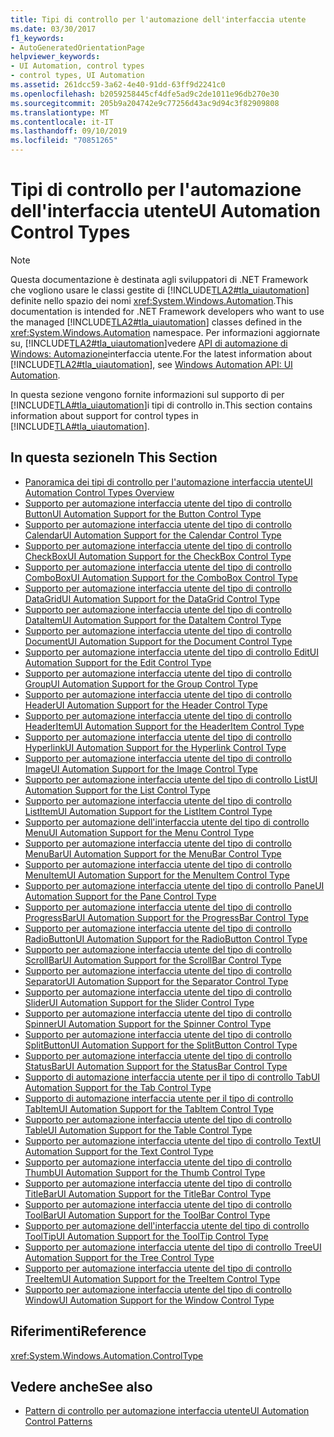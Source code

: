 ```yaml
---
title: Tipi di controllo per l'automazione dell'interfaccia utente
ms.date: 03/30/2017
f1_keywords:
- AutoGeneratedOrientationPage
helpviewer_keywords:
- UI Automation, control types
- control types, UI Automation
ms.assetid: 261dcc59-3a62-4e40-91dd-63ff9d2241c0
ms.openlocfilehash: b2059258445cf4dfe5ad9c2de1011e96db270e30
ms.sourcegitcommit: 205b9a204742e9c77256d43ac9d94c3f82909808
ms.translationtype: MT
ms.contentlocale: it-IT
ms.lasthandoff: 09/10/2019
ms.locfileid: "70851265"
---
```

# <a name="ui-automation-control-types"></a><span data-ttu-id="a5d0a-102">Tipi di controllo per l'automazione dell'interfaccia utente</span><span class="sxs-lookup"><span data-stu-id="a5d0a-102">UI Automation Control Types</span></span>

> [!NOTE]
> <span data-ttu-id="a5d0a-103">Questa documentazione è destinata agli sviluppatori di .NET Framework che vogliono usare le classi gestite di [!INCLUDE[TLA2#tla_uiautomation](../../../includes/tla2sharptla-uiautomation-md.md)] definite nello spazio dei nomi <xref:System.Windows.Automation>.</span><span class="sxs-lookup"><span data-stu-id="a5d0a-103">This documentation is intended for .NET Framework developers who want to use the managed [!INCLUDE[TLA2#tla_uiautomation](../../../includes/tla2sharptla-uiautomation-md.md)] classes defined in the <xref:System.Windows.Automation> namespace.</span></span> <span data-ttu-id="a5d0a-104">Per informazioni aggiornate su, [!INCLUDE[TLA2#tla_uiautomation](../../../includes/tla2sharptla-uiautomation-md.md)]vedere [API di automazione di Windows: Automazione](https://go.microsoft.com/fwlink/?LinkID=156746)interfaccia utente.</span><span class="sxs-lookup"><span data-stu-id="a5d0a-104">For the latest information about [!INCLUDE[TLA2#tla_uiautomation](../../../includes/tla2sharptla-uiautomation-md.md)], see [Windows Automation API: UI Automation](https://go.microsoft.com/fwlink/?LinkID=156746).</span></span>

<span data-ttu-id="a5d0a-105">In questa sezione vengono fornite informazioni sul supporto di per [!INCLUDE[TLA#tla_uiautomation](../../../includes/tlasharptla-uiautomation-md.md)]i tipi di controllo in.</span><span class="sxs-lookup"><span data-stu-id="a5d0a-105">This section contains information about support for control types in [!INCLUDE[TLA#tla_uiautomation](../../../includes/tlasharptla-uiautomation-md.md)].</span></span>

## <a name="in-this-section"></a><span data-ttu-id="a5d0a-106">In questa sezione</span><span class="sxs-lookup"><span data-stu-id="a5d0a-106">In This Section</span></span>

- [<span data-ttu-id="a5d0a-107">Panoramica dei tipi di controllo per l'automazione interfaccia utente</span><span class="sxs-lookup"><span data-stu-id="a5d0a-107">UI Automation Control Types Overview</span></span>](ui-automation-control-types-overview.md)
- [<span data-ttu-id="a5d0a-108">Supporto per automazione interfaccia utente del tipo di controllo Button</span><span class="sxs-lookup"><span data-stu-id="a5d0a-108">UI Automation Support for the Button Control Type</span></span>](ui-automation-support-for-the-button-control-type.md)
- [<span data-ttu-id="a5d0a-109">Supporto per automazione interfaccia utente del tipo di controllo Calendar</span><span class="sxs-lookup"><span data-stu-id="a5d0a-109">UI Automation Support for the Calendar Control Type</span></span>](ui-automation-support-for-the-calendar-control-type.md)
- [<span data-ttu-id="a5d0a-110">Supporto per automazione interfaccia utente del tipo di controllo CheckBox</span><span class="sxs-lookup"><span data-stu-id="a5d0a-110">UI Automation Support for the CheckBox Control Type</span></span>](ui-automation-support-for-the-checkbox-control-type.md)
- [<span data-ttu-id="a5d0a-111">Supporto per automazione interfaccia utente del tipo di controllo ComboBox</span><span class="sxs-lookup"><span data-stu-id="a5d0a-111">UI Automation Support for the ComboBox Control Type</span></span>](ui-automation-support-for-the-combobox-control-type.md)
- [<span data-ttu-id="a5d0a-112">Supporto per automazione interfaccia utente del tipo di controllo DataGrid</span><span class="sxs-lookup"><span data-stu-id="a5d0a-112">UI Automation Support for the DataGrid Control Type</span></span>](ui-automation-support-for-the-datagrid-control-type.md)
- [<span data-ttu-id="a5d0a-113">Supporto per automazione interfaccia utente del tipo di controllo DataItem</span><span class="sxs-lookup"><span data-stu-id="a5d0a-113">UI Automation Support for the DataItem Control Type</span></span>](ui-automation-support-for-the-dataitem-control-type.md)
- [<span data-ttu-id="a5d0a-114">Supporto per automazione interfaccia utente del tipo di controllo Document</span><span class="sxs-lookup"><span data-stu-id="a5d0a-114">UI Automation Support for the Document Control Type</span></span>](ui-automation-support-for-the-document-control-type.md)
- [<span data-ttu-id="a5d0a-115">Supporto per automazione interfaccia utente del tipo di controllo Edit</span><span class="sxs-lookup"><span data-stu-id="a5d0a-115">UI Automation Support for the Edit Control Type</span></span>](ui-automation-support-for-the-edit-control-type.md)
- [<span data-ttu-id="a5d0a-116">Supporto per automazione interfaccia utente del tipo di controllo Group</span><span class="sxs-lookup"><span data-stu-id="a5d0a-116">UI Automation Support for the Group Control Type</span></span>](ui-automation-support-for-the-group-control-type.md)
- [<span data-ttu-id="a5d0a-117">Supporto per automazione interfaccia utente del tipo di controllo Header</span><span class="sxs-lookup"><span data-stu-id="a5d0a-117">UI Automation Support for the Header Control Type</span></span>](ui-automation-support-for-the-header-control-type.md)
- [<span data-ttu-id="a5d0a-118">Supporto per automazione interfaccia utente del tipo di controllo HeaderItem</span><span class="sxs-lookup"><span data-stu-id="a5d0a-118">UI Automation Support for the HeaderItem Control Type</span></span>](ui-automation-support-for-the-headeritem-control-type.md)
- [<span data-ttu-id="a5d0a-119">Supporto per automazione interfaccia utente del tipo di controllo Hyperlink</span><span class="sxs-lookup"><span data-stu-id="a5d0a-119">UI Automation Support for the Hyperlink Control Type</span></span>](ui-automation-support-for-the-hyperlink-control-type.md)
- [<span data-ttu-id="a5d0a-120">Supporto per automazione interfaccia utente del tipo di controllo Image</span><span class="sxs-lookup"><span data-stu-id="a5d0a-120">UI Automation Support for the Image Control Type</span></span>](ui-automation-support-for-the-image-control-type.md)
- [<span data-ttu-id="a5d0a-121">Supporto per automazione interfaccia utente del tipo di controllo List</span><span class="sxs-lookup"><span data-stu-id="a5d0a-121">UI Automation Support for the List Control Type</span></span>](ui-automation-support-for-the-list-control-type.md)
- [<span data-ttu-id="a5d0a-122">Supporto per automazione interfaccia utente del tipo di controllo ListItem</span><span class="sxs-lookup"><span data-stu-id="a5d0a-122">UI Automation Support for the ListItem Control Type</span></span>](ui-automation-support-for-the-listitem-control-type.md)
- [<span data-ttu-id="a5d0a-123">Supporto per automazione dell'interfaccia utente del tipo di controllo Menu</span><span class="sxs-lookup"><span data-stu-id="a5d0a-123">UI Automation Support for the Menu Control Type</span></span>](ui-automation-support-for-the-menu-control-type.md)
- [<span data-ttu-id="a5d0a-124">Supporto per automazione interfaccia utente del tipo di controllo MenuBar</span><span class="sxs-lookup"><span data-stu-id="a5d0a-124">UI Automation Support for the MenuBar Control Type</span></span>](ui-automation-support-for-the-menubar-control-type.md)
- [<span data-ttu-id="a5d0a-125">Supporto per automazione interfaccia utente del tipo di controllo MenuItem</span><span class="sxs-lookup"><span data-stu-id="a5d0a-125">UI Automation Support for the MenuItem Control Type</span></span>](ui-automation-support-for-the-menuitem-control-type.md)
- [<span data-ttu-id="a5d0a-126">Supporto per automazione interfaccia utente del tipo di controllo Pane</span><span class="sxs-lookup"><span data-stu-id="a5d0a-126">UI Automation Support for the Pane Control Type</span></span>](ui-automation-support-for-the-pane-control-type.md)
- [<span data-ttu-id="a5d0a-127">Supporto per automazione interfaccia utente del tipo di controllo ProgressBar</span><span class="sxs-lookup"><span data-stu-id="a5d0a-127">UI Automation Support for the ProgressBar Control Type</span></span>](ui-automation-support-for-the-progressbar-control-type.md)
- [<span data-ttu-id="a5d0a-128">Supporto per automazione interfaccia utente del tipo di controllo RadioButton</span><span class="sxs-lookup"><span data-stu-id="a5d0a-128">UI Automation Support for the RadioButton Control Type</span></span>](ui-automation-support-for-the-radiobutton-control-type.md)
- [<span data-ttu-id="a5d0a-129">Supporto per automazione interfaccia utente del tipo di controllo ScrollBar</span><span class="sxs-lookup"><span data-stu-id="a5d0a-129">UI Automation Support for the ScrollBar Control Type</span></span>](ui-automation-support-for-the-scrollbar-control-type.md)
- [<span data-ttu-id="a5d0a-130">Supporto per automazione interfaccia utente del tipo di controllo Separator</span><span class="sxs-lookup"><span data-stu-id="a5d0a-130">UI Automation Support for the Separator Control Type</span></span>](ui-automation-support-for-the-separator-control-type.md)
- [<span data-ttu-id="a5d0a-131">Supporto per automazione interfaccia utente del tipo di controllo Slider</span><span class="sxs-lookup"><span data-stu-id="a5d0a-131">UI Automation Support for the Slider Control Type</span></span>](ui-automation-support-for-the-slider-control-type.md)
- [<span data-ttu-id="a5d0a-132">Supporto per automazione interfaccia utente del tipo di controllo Spinner</span><span class="sxs-lookup"><span data-stu-id="a5d0a-132">UI Automation Support for the Spinner Control Type</span></span>](ui-automation-support-for-the-spinner-control-type.md)
- [<span data-ttu-id="a5d0a-133">Supporto per automazione interfaccia utente del tipo di controllo SplitButton</span><span class="sxs-lookup"><span data-stu-id="a5d0a-133">UI Automation Support for the SplitButton Control Type</span></span>](ui-automation-support-for-the-splitbutton-control-type.md)
- [<span data-ttu-id="a5d0a-134">Supporto per automazione interfaccia utente del tipo di controllo StatusBar</span><span class="sxs-lookup"><span data-stu-id="a5d0a-134">UI Automation Support for the StatusBar Control Type</span></span>](ui-automation-support-for-the-statusbar-control-type.md)
- [<span data-ttu-id="a5d0a-135">Supporto di automazione interfaccia utente per il tipo di controllo Tab</span><span class="sxs-lookup"><span data-stu-id="a5d0a-135">UI Automation Support for the Tab Control Type</span></span>](ui-automation-support-for-the-tab-control-type.md)
- [<span data-ttu-id="a5d0a-136">Supporto di automazione interfaccia utente per il tipo di controllo TabItem</span><span class="sxs-lookup"><span data-stu-id="a5d0a-136">UI Automation Support for the TabItem Control Type</span></span>](ui-automation-support-for-the-tabitem-control-type.md)
- [<span data-ttu-id="a5d0a-137">Supporto per automazione interfaccia utente del tipo di controllo Table</span><span class="sxs-lookup"><span data-stu-id="a5d0a-137">UI Automation Support for the Table Control Type</span></span>](ui-automation-support-for-the-table-control-type.md)
- [<span data-ttu-id="a5d0a-138">Supporto per automazione interfaccia utente del tipo di controllo Text</span><span class="sxs-lookup"><span data-stu-id="a5d0a-138">UI Automation Support for the Text Control Type</span></span>](ui-automation-support-for-the-text-control-type.md)
- [<span data-ttu-id="a5d0a-139">Supporto per automazione interfaccia utente del tipo di controllo Thumb</span><span class="sxs-lookup"><span data-stu-id="a5d0a-139">UI Automation Support for the Thumb Control Type</span></span>](ui-automation-support-for-the-thumb-control-type.md)
- [<span data-ttu-id="a5d0a-140">Supporto per automazione interfaccia utente del tipo di controllo TitleBar</span><span class="sxs-lookup"><span data-stu-id="a5d0a-140">UI Automation Support for the TitleBar Control Type</span></span>](ui-automation-support-for-the-titlebar-control-type.md)
- [<span data-ttu-id="a5d0a-141">Supporto per automazione interfaccia utente del tipo di controllo ToolBar</span><span class="sxs-lookup"><span data-stu-id="a5d0a-141">UI Automation Support for the ToolBar Control Type</span></span>](ui-automation-support-for-the-toolbar-control-type.md)
- [<span data-ttu-id="a5d0a-142">Supporto per automazione dell'interfaccia utente del tipo di controllo ToolTip</span><span class="sxs-lookup"><span data-stu-id="a5d0a-142">UI Automation Support for the ToolTip Control Type</span></span>](ui-automation-support-for-the-tooltip-control-type.md)
- [<span data-ttu-id="a5d0a-143">Supporto per automazione interfaccia utente del tipo di controllo Tree</span><span class="sxs-lookup"><span data-stu-id="a5d0a-143">UI Automation Support for the Tree Control Type</span></span>](ui-automation-support-for-the-tree-control-type.md)
- [<span data-ttu-id="a5d0a-144">Supporto per automazione interfaccia utente del tipo di controllo TreeItem</span><span class="sxs-lookup"><span data-stu-id="a5d0a-144">UI Automation Support for the TreeItem Control Type</span></span>](ui-automation-support-for-the-treeitem-control-type.md)
- [<span data-ttu-id="a5d0a-145">Supporto per automazione interfaccia utente del tipo di controllo Window</span><span class="sxs-lookup"><span data-stu-id="a5d0a-145">UI Automation Support for the Window Control Type</span></span>](ui-automation-support-for-the-window-control-type.md)

## <a name="reference"></a><span data-ttu-id="a5d0a-146">Riferimenti</span><span class="sxs-lookup"><span data-stu-id="a5d0a-146">Reference</span></span>

<xref:System.Windows.Automation.ControlType>

## <a name="see-also"></a><span data-ttu-id="a5d0a-147">Vedere anche</span><span class="sxs-lookup"><span data-stu-id="a5d0a-147">See also</span></span>

- [<span data-ttu-id="a5d0a-148">Pattern di controllo per automazione interfaccia utente</span><span class="sxs-lookup"><span data-stu-id="a5d0a-148">UI Automation Control Patterns</span></span>](ui-automation-control-patterns.md)
